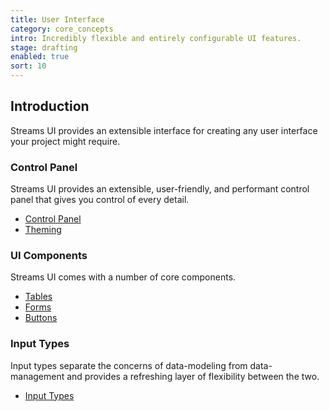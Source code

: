 ```yaml
---
title: User Interface
category: core_concepts
intro: Incredibly flexible and entirely configurable UI features.
stage: drafting
enabled: true
sort: 10
---
```


## Introduction

Streams UI provides an extensible interface for creating any user interface your project might require.

### Control Panel

Streams UI provides an extensible, user-friendly, and performant control panel that gives you control of every detail.

- [Control Panel](ui/cp)
- [Theming](ui/theming)

### UI Components

Streams UI comes with a number of core components.

- [Tables](ui/tables)
- [Forms](ui/forms)
- [Buttons](ui/buttons)

### Input Types

Input types separate the concerns of data-modeling from data-management and provides a refreshing layer of flexibility between the two.

- [Input Types](ui/inputs)
